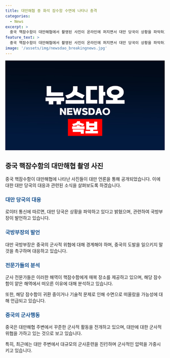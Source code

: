 ```yaml
---
title: 대만해협 중 화석 잠수함 수면에 나타나 충격
categories:
  - News
excerpt: >
  중국 핵잠수함이 대만해협에서 촬영된 사진이 온라인에 퍼지면서 대만 당국이 상황을 파악하고 중국에 말썽을 일으키지 말 것을 촉구했다. 사진은 지름 200m의 해안에서 촬영된 것으로, 대만 어선이 중국 핵잠수함을 포착했다. 대만 국방부장은 중국의 군사적 위협에 대비해야 하며, 중국에 말썽을 일으키지 말 것을 강조했다. 전문가들은 얕은 대만해협이 잠수함에 매복 장소를 제공해 핫스팟이 되고 있다고 전했다. 해당 잠수함은 칭다오 기지로 귀환 중 오작동으로 수면으로 떠오른 것으로 추정되며, 대만 최근 군사적 위협에 대비해 훈련을 강화하고 있다.
feature_text: >
  중국 핵잠수함이 대만해협에서 촬영된 사진이 온라인에 퍼지면서 대만 당국이 상황을 파악하고 중국에 말썽을 일으키지 말 것을 촉구했다. 사진은 지름 200m의 해안에서 촬영된 것으로, 대만 어선이 중국 핵잠수함을 포착했다. 대만 국방부장은 중국의 군사적 위협에 대비해야 하며, 중국에 말썽을 일으키지 말 것을 강조했다. 전문가들은 얕은 대만해협이 잠수함에 매복 장소를 제공해 핫스팟이 되고 있다고 전했다. 해당 잠수함은 칭다오 기지로 귀환 중 오작동으로 수면으로 떠오른 것으로 추정되며, 대만 최근 군사적 위협에 대비해 훈련을 강화하고 있다.
image: '/assets/img/newsdao_breakingnews.jpg'
---
```


<p><img src="/assets/img/newsdao_breakingnews.jpg" alt="implanttips 속보" /></p>

<h2 data-ke-size="size26">중국 핵잠수함의 대만해협 촬영 사진</h2>

<p data-ke-size="size16">중국 핵잠수함이 대만해협에 나타난 사진들이 대만 언론을 통해 공개되었습니다. 이에 대한 대만 당국의 대응과 관련된 소식을 살펴보도록 하겠습니다.</p>

<h3><b><span style="color: #1a5490;">대만 당국의 대응</span></b></h3>

<p data-ke-size="size16">로이터 통신에 따르면, 대만 당국은 상황을 파악하고 있다고 밝혔으며, 관련하여 국방부장이 발언하고 있습니다.</p>

<h3><b><span style="color: #1a5490;">국방부장의 발언</span></b></h3>

<p data-ke-size="size16">대만 국방부장은 중국의 군사적 위협에 대해 경계해야 하며, 중국의 도발을 일으키지 말 것을 촉구하며 대응하고 있습니다.</p>

<h3><b><span style="color: #1a5490;">전문가들의 분석</span></b></h3>

<p data-ke-size="size16">군사 전문가들은 이러한 해역이 핵잠수함에게 매복 장소를 제공하고 있으며, 해당 잠수함이 얕은 해역에서 떠오른 이유에 대해 분석하고 있습니다.</p>

<p data-ke-size="size16">또한, 해당 잠수함이 귀환 중이거나 기술적 문제로 인해 수면으로 떠올랐을 가능성에 대해 언급되고 있습니다.</p>

<h3><b><span style="color: #1a5490;">중국의 군사행동</span></b></h3>

<p data-ke-size="size16">중국은 대만해협 주변에서 꾸준한 군사적 활동을 전개하고 있으며, 대만에 대한 군사적 위협을 가하고 있는 것으로 보고 있습니다.</p>

<p data-ke-size="size16">특히, 최근에는 대만 주변에서 대규모의 군사훈련을 진行하며 군사적인 압력을 가중시키고 있습니다.</p>

